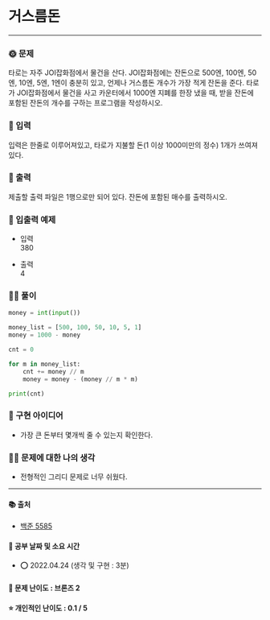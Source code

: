 # 거스름돈

-----
### 🌞 문제
타로는 자주 JOI잡화점에서 물건을 산다. JOI잡화점에는 잔돈으로 500엔, 100엔, 50엔, 10엔, 5엔, 1엔이 충분히 있고, 언제나 거스름돈 개수가 가장 적게 잔돈을 준다. 타로가 JOI잡화점에서 물건을 사고 카운터에서 1000엔 지폐를 한장 냈을 때, 받을 잔돈에 포함된 잔돈의 개수를 구하는 프로그램을 작성하시오.

### 📝 입력
입력은 한줄로 이루어져있고, 타로가 지불할 돈(1 이상 1000미만의 정수) 1개가 쓰여져있다.

### 👋 출력 
제출할 출력 파일은 1행으로만 되어 있다. 잔돈에 포함된 매수를 출력하시오.

### 🚩 입출력 예제
- 입력  
380  
  
- 출력  
4  
  
### 👩‍💻 풀이
```python
money = int(input())

money_list = [500, 100, 50, 10, 5, 1]
money = 1000 - money

cnt = 0

for m in money_list:
    cnt += money // m
    money = money - (money // m * m)

print(cnt)
```

### 🔑 구현 아이디어
- 가장 큰 돈부터 몇개씩 줄 수 있는지 확인한다.
  
### 🙋‍♀‍ 문제에 대한 나의 생각
- 전형적인 그리디 문제로 너무 쉬웠다.

-------------
#### 📚 출처
- [백준 5585](https://www.acmicpc.net/problem/5585)
#### 📅 공부 날짜 및 소요 시간
- ⭕ 2022.04.24 (생각 및 구현 : 3분)  
#### 🌳 문제 난이도 : 브론즈 2
#### ⭐ 개인적인 난이도 : 0.1 / 5
